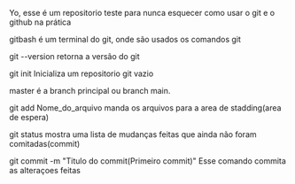 Yo, esse é um repositorio teste para nunca esquecer como usar o git e o github na prática

gitbash é um terminal do git, onde são usados os comandos git

git --version      retorna a versão do git

git init           Inicializa um repositorio git vazio

master é a branch principal ou branch main.

git add Nome_do_arquivo       manda os arquivos para a area de stadding(area de espera)

git status    mostra uma lista de mudanças feitas que ainda não foram comitadas(commit)

git commit -m "Titulo do commit(Primeiro commit)" Esse comando commita as alteraçoes feitas